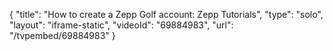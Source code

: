 {
    "title": "How to create a Zepp Golf account: Zepp Tutorials",
    "type": "solo",
    "layout": "iframe-static",
    "videoId": "69884983",
    "url": "\/tvpembed\/69884983"
}
